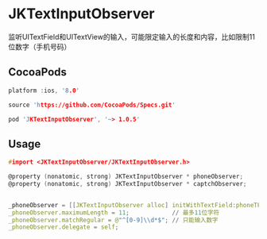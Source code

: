 # JKTextInputObserver
监听UITextField和UITextView的输入，可能限定输入的长度和内容，比如限制11位数字（手机号码）


## CocoaPods

```C
platform :ios, '8.0'

source 'https://github.com/CocoaPods/Specs.git'

pod 'JKTextInputObserver', '~> 1.0.5'

```


## Usage

```C
#import <JKTextInputObserver/JKTextInputObserver.h>
```

```C
@property (nonatomic, strong) JKTextInputObserver * phoneObserver;
@property (nonatomic, strong) JKTextInputObserver * captchObserver;


_phoneObserver = [[JKTextInputObserver alloc] initWithTextField:phoneTF];
_phoneObserver.maximumLength = 11;            // 最多11位字符
_phoneObserver.matchRegular = @"^[0-9]\\d*$"; // 只能输入数字
_phoneObserver.delegate = self;


```
